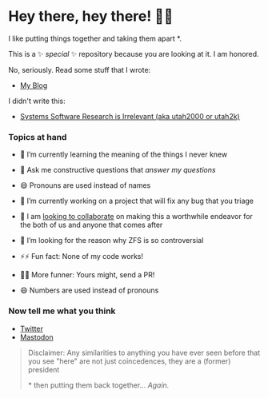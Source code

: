 # Hey there, hey there! 👋🏾

I like putting things together and taking them apart *.

This is a ✨ _special_ ✨ repository because you are looking at it.
I am honored.

No, seriously.  Read some stuff that I wrote:

* [My Blog](https://tripleo1.github.io/)

I didn't write this:

* [Systems Software Research is Irrelevant (aka utah2000 or utah2k)](http://doc.cat-v.org/bell_labs/utah2000/utah2000.html)

### Topics at hand

- 🌱 I’m currently learning the meaning of the things I never knew
- 💬 Ask me constructive questions that _answer my questions_
- 😄 Pronouns are used instead of names

- 🔭 I’m currently working on a project that will fix any bug that you triage
- 👯 I am [looking to collaborate](COLLABORATING.md) on making this a worthwhile endeavor for the both of us and anyone that comes after
- 🤔 I’m looking for the reason why ZFS is so controversial

- ⚡⚡ Fun fact: None of my code works!
- 👯👯 More funner: Yours might, send a PR!
- 😄 Numbers are used instead of pronouns

### Now tell me what you think

* [Twitter](https://twitter.com/tripleo_sw)
* [Mastodon](https://fosstodon.org/@tripleo)

> Disclaimer: Any similarities to anything you have ever seen before that you see "here" are not just coincedences, they are a (former) president
> 
> \* then putting them back together... _Again._

